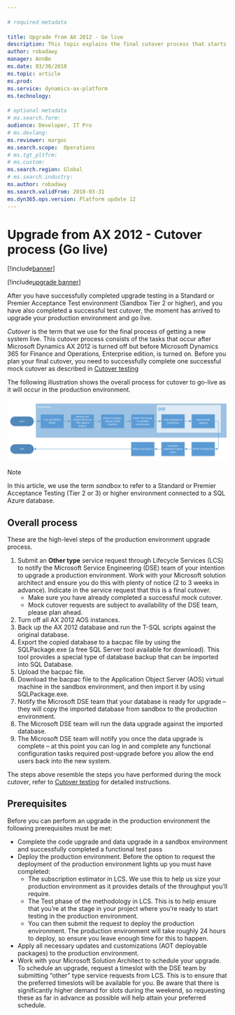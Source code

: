 ```yaml
---

# required metadata

title: Upgrade from AX 2012 - Go live
description: This topic explains the final cutover process that starts after you turn off AX 2012 and completes with Dynamics 365 for Finance and Operations running an upgraded version of your code and database.
author: robadawy
manager: AnnBe
ms.date: 03/30/2018
ms.topic: article
ms.prod: 
ms.service: dynamics-ax-platform
ms.technology: 

# optional metadata
# ms.search.form: 
audience: Developer, IT Pro
# ms.devlang: 
ms.reviewer: margoc
ms.search.scope:  Operations
# ms.tgt_pltfrm: 
# ms.custom: 
ms.search.region: Global
# ms.search.industry: 
ms.author: robadawy
ms.search.validFrom: 2018-03-31
ms.dyn365.ops.version: Platform update 12
---
```


# Upgrade from AX 2012 - Cutover process (Go live)

[!include[banner](../includes/banner.md)]

[!include[upgrade banner](../includes/upgrade-banner.md)]

After you have successfully completed upgrade testing in a Standard or Premier Acceptance Test environment (Sandbox Tier 2 or higher), and you have also completed a successful test cutover, the moment has arrived to upgrade your production environment and go live.

*Cutover* is the term that we use for the final process of getting a new system live. This cutover process consists of the tasks that occur after Microsoft Dynamics AX 2012 is turned off but before Microsoft Dynamics 365 for Finance and Operations, Enterprise edition, is turned on. Before you plan your final cutover, you need to successfully complete one successful mock cutover as described in [Cutover testing](./upgrade-cutover-testing.md)

The following illustration shows the overall process for cutover to go-live as it will occur in the production environment.

![Cutover process](./media/cutover_1.png)

> [!NOTE]
> In this article, we use the term *sandbox* to refer to a Standard or Premier Acceptance Testing (Tier 2 or 3) or higher environment connected to a SQL Azure database.

## Overall process

These are the high-level steps of the production environment upgrade process.

1.	Submit an **Other type** service request through Lifecycle Services (LCS) to notify the Microsoft Service Engineering (DSE) team of your intention to upgrade a production environment. Work with your Microsoft solution architect and ensure you do this with plenty of notice (2 to 3 weeks in advance). Indicate in the service request that this is a final cutover.
    - Make sure you have already completed a successful mock cutover.
    - Mock cutover requests are subject to availability of the DSE team, please plan ahead.
2.  Turn off all AX 2012 AOS instances.
3.	Back up the AX 2012 database and run the T-SQL scripts against the original database.
4.	Export the copied database to a bacpac file by using the SQLPackage.exe (a free SQL Server tool available for download). This tool provides a special type of database backup that can be imported into SQL Database. 
5.	Upload the bacpac file.
6.	Download the bacpac file to the Application Object Server (AOS) virtual machine in the sandbox environment, and then import it by using SQLPackage.exe. 
7.	Notify the Microsoft DSE team that your database is ready for upgrade – they will copy the imported database from sandbox to the production environment.
8.	The Microsoft DSE team will run the data upgrade against the imported database.
9.	The Microsoft DSE team will notify you once the data upgrade is complete – at this point you can log in and complete any functional configuration tasks required post-upgrade before you allow the end users back into the new system.

The steps above resemble the steps you have performed during the mock cutover, refer to [Cutover testing](./upgrade-cutover-testing.md) for detailed instructions.

## Prerequisites 
Before you can perform an upgrade in the production environment the following prerequisites must be met:
-	Complete the code upgrade and data upgrade in a sandbox environment and successfully completed a functional test pass
-	Deploy the production environment. Before the option to request the deployment of the production environment lights up you must have completed:
    - The subscription estimator in LCS. We use this to help us size your production environment as it provides details of the throughput you’ll require.
    - The Test phase of the methodology in LCS. This is to help ensure that you’re at the stage in your project where you’re ready to start testing in the production environment.
    - You can then submit the request to deploy the production environment. The production environment will take roughly 24 hours to deploy, so ensure you leave enough time for this to happen.
-	Apply all necessary updates and customizations (AOT deployable packages) to the production environment.
-	Work with your Microsoft Solution Architect to schedule your upgrade. To schedule an upgrade, request a timeslot with the DSE team by submitting “other” type service requests from LCS. This is to ensure that the preferred timeslots will be available for you. Be aware that there is significantly higher demand for slots during the weekend, so requesting these as far in advance as possible will help attain your preferred schedule.
